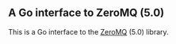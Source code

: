 ## A Go interface to ZeroMQ (5.0)

This is a Go interface to the [ZeroMQ](http://zeromq.org) (5.0) library.


